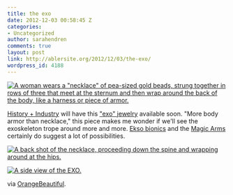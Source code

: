 ```yaml
---
title: the exo
date: 2012-12-03 00:58:45 Z
categories:
- Uncategorized
author: sarahendren
comments: true
layout: post
link: http://ablersite.org/2012/12/03/the-exo/
wordpress_id: 4188
---
```


[![A woman wears a "necklace" of pea-sized gold beads, strung together in rows of three that meet at the sternum and then wrap around the back of the body, like a harness or piece of armor.](http://ablersite.files.wordpress.com/2012/12/exo11.jpg)](http://ablersite.org/2012/12/03/the-exo/exo11/#main)

[History + Industry](http://historyandindustry.bigcartel.com/) will have this ["exo" jewelry](http://historyandindustry.bigcartel.com/product/exo) available soon. "More body armor than necklace," this piece makes me wonder if we'll see the exoskeleton trope around more and more. [Ekso bionics](http://www.eksobionics.com/#slide2) and the [Magic Arms](http://ablersite.org/2012/08/02/magic-arms/) certainly do suggest a lot of possibilities.

[![A back shot of the necklace, proceeding down the spine and wrapping around at the hips.](http://ablersite.files.wordpress.com/2012/12/exogold1.jpg)](http://ablersite.org/2012/12/03/the-exo/exogold1/#main)

[![A side view of the EXO.](http://ablersite.files.wordpress.com/2012/12/exogold2.jpg)](http://ablersite.org/2012/12/03/the-exo/exogold2/#main)

via [OrangeBeautiful](http://www.orangebeautiful.com/blog/).
